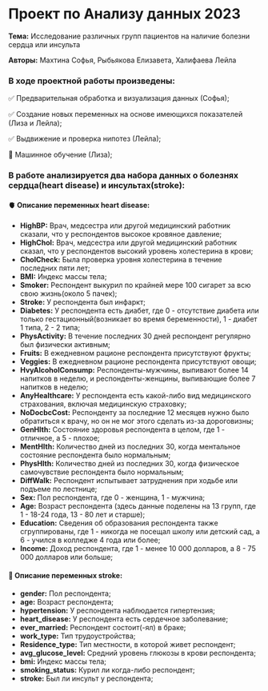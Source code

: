 # Проект по Анализу данных 2023
__Тема:__ Исследование различных групп пациентов на наличие болезни сердца или инсульта

__Авторы:__ Махтина Софья, Рыбьякова Елизавета, Халифаева Лейла

### В ходе проектной работы произведены:
:white_check_mark: Предварительная обработка и визуализация данных  (Софья);

:white_check_mark: Создание новых переменных на основе имеющихся показателей (Лиза и Лейла);

:white_check_mark: Выдвижение и проверка нипотез (Лейла);

:black_square_button: Машинное обучение (Лиза);

### В работе анализируется два набора данных о болезнях сердца(heart disease) и инсультах(stroke):
#### 🫀 Описание переменных heart disease:
- __HighBP:__ Врач, медсестра или другой медицинский работник сказали, что у респондентов высокое кровяное давление;
- __HighChol:__  Врач, медсестра или другой медицинский работник сказал, что у респондентов высокий уровень холестерина в крови;
- __CholCheck:__ Была проверка уровня холестерина в течение последних пяти лет;
- __BMI:__ Индекс массы тела;
- __Smoker:__ Респондент выкурил по крайней мере 100 сигарет за всю свою жизнь(около 5 пачек);
- __Stroke:__ У респондента был инфаркт;
- __Diabetes:__ У респондента есть диабет, где 0 - отсутствие диабета или только гестационный(возникает во время беременности), 1 - диабет 1 типа, 2 - 2 типа; 
- __PhysActivity:__ В течение последних 30 дней респондент регулярно был физически активным;
- __Fruits:__ В ежедневном рационе респондента присутствуют фрукты;
- __Veggies:__  В ежедневном рационе респондента присутствуют овощи;
- __HvyAlcoholConsump:__ Респонденты-мужчины, выпивают более 14 напитков в неделю, и респонденты-женщины, выпивающие более 7 напитков в неделю;
- __AnyHealthcare:__ У респондента есть какой-либо вид медицинского страхования, включая медицинскую страховку;
- __NoDocbcCost:__ Респонденту за последние 12 месяцев нужно было обратиться к врачу, но он не мог этого сделать из-за дороговизны;
- __GenHlth:__ Состояние здоровья респондента в целом, где 1 - отличное, а 5 - плохое;
- __MentHlth:__ Количество дней из последних 30, когда ментальное состояние респондента было нормальным;
- __PhysHlth:__ Количество дней из последних 30, когда физическое самочувствие респондента было нормальным;
- __DiffWalk:__ Респондент испытывает затруднения при ходьбе или подъеме по лестнице;
- __Sex:__ Пол респондента, где 0 - женщина, 1 - мужчина;
- __Age:__ Возраст респондента (здесь данные поделены на 13 групп, где 1 - 18-24 года, 13 - 80 лет и старше);
- __Education:__  Сведения об образования респондента также сгруппированы, где 1 - никогда не посещал школу или детский сад, а 6 - учился в колледже 4 года или более;
- __Income:__ Доход респондента, где 1 - менее 10 000 долларов, а 8 - 75 000 долларов или больше;

#### 🧠 Описание переменных stroke:
- __gender:__ Пол респондента;
- __age:__ Возраст респондента;
- __hypertension:__ У респондента наблюдается гипертензия;
- __heart_disease:__ У респондента есть сердечное заболевание;
- __ever_married:__ Респондент состоит(-ял) в браке;
- __work_type:__ Тип трудоустройства;
- __Residence_type:__ Тип местности, в которой живет респондент;
- __avg_glucose_level:__ Средний уровень глюкозы в крови респондента;
- __bmi:__ Индекс массы тела;
- __smoking_status:__ Курил ли когда-либо респондент;
- __stroke:__ Был ли инсульт у респондента;
